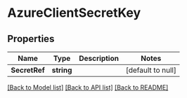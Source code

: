 # AzureClientSecretKey

## Properties
Name | Type | Description | Notes
------------ | ------------- | ------------- | -------------
**SecretRef** | **string** |  | [default to null]

[[Back to Model list]](../README.md#documentation-for-models) [[Back to API list]](../README.md#documentation-for-api-endpoints) [[Back to README]](../README.md)

